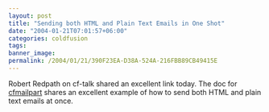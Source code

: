 ```yaml
---
layout: post
title: "Sending both HTML and Plain Text Emails in One Shot"
date: "2004-01-21T07:01:57+06:00"
categories: coldfusion 
tags: 
banner_image: 
permalink: /2004/01/21/390F23EA-D38A-524A-216FBB89CB49415E
---
```


Robert Redpath on cf-talk shared an excellent link today. The doc for <a href="http://livedocs.macromedia.com/coldfusion/6.1/htmldocs/tags-pb3.htm">cfmailpart</a> shares an excellent example of how to send both HTML and plain text emails at once.